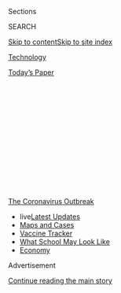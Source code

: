 <div id="app">

<div>

<div>

<div>

<div class="NYTAppHideMasthead css-1q2w90k e1suatyy0">

<div class="section css-ui9rw0 e1suatyy2">

<div class="css-eph4ug er09x8g0">

<div class="css-6n7j50">

</div>

<span class="css-1dv1kvn">Sections</span>

<div class="css-10488qs">

<span class="css-1dv1kvn">SEARCH</span>

</div>

[Skip to content](#site-content)[Skip to site
index](#site-index)

</div>

<div id="masthead-section-label" class="css-1wr3we4 eaxe0e00">

[Technology](https://www.nytimes3xbfgragh.onion/section/technology)

</div>

<div class="css-10698na e1huz5gh0">

</div>

</div>

<div id="masthead-bar-one" class="section hasLinks css-15hmgas e1csuq9d3">

<div class="css-uqyvli e1csuq9d0">

</div>

<div class="css-1uqjmks e1csuq9d1">

</div>

<div class="css-9e9ivx">

[](https://myaccount.nytimes3xbfgragh.onion/auth/login?response_type=cookie&client_id=vi)

</div>

<div class="css-1bvtpon e1csuq9d2">

[Today’s
Paper](https://www.nytimes3xbfgragh.onion/section/todayspaper)

</div>

</div>

</div>

</div>

<div data-aria-hidden="false">

<div id="site-content" data-role="main">

<div>

<div class="css-1aor85t" style="opacity:0.000000001;z-index:-1;visibility:hidden">

<div class="css-1hqnpie">

<div class="css-epjblv">

<span class="css-17xtcya">[Technology](/section/technology)</span><span class="css-x15j1o">|</span><span class="css-fwqvlz">Big
Tech’s Worries Should Worry
You</span>

</div>

<div class="css-k008qs">

<div class="css-1iwv8en">

<span class="css-18z7m18"></span>

<div>

</div>

</div>

<span class="css-1n6z4y">https://nyti.ms/3d5ByHn</span>

<div class="css-1705lsu">

<div class="css-4xjgmj">

<div class="css-4skfbu" data-role="toolbar" data-aria-label="Social Media Share buttons, Save button, and Comments Panel with current comment count" data-testid="share-tools">

  - 
  - 
  - 
  - 
    
    <div class="css-6n7j50">
    
    </div>

  - 

</div>

</div>

</div>

</div>

</div>

</div>

<div id="NYT_TOP_BANNER_REGION" class="css-13pd83m">

<div>

<div id="styln-prism-menu-1592847958612" class="section interactive-content interactive-size-medium css-1edisqu">

<div class="css-17ih8de interactive-body">

<div id="scroll-container" class="css-1gj85ro">

[<span class="styln-title-wrap"><span class="css-1pje3qr">The
Coronavirus</span><span class="css-1pje3qr">
Outbreak</span></span>](https://www.nytimes3xbfgragh.onion/news-event/coronavirus?action=click&pgtype=Article&state=default&region=TOP_BANNER&context=storylines_menu)

  - <span class="css-kqxiym" data-emphasize="true">live</span>[Latest
    Updates](https://www.nytimes3xbfgragh.onion/2020/08/01/world/coronavirus-covid-19.html?action=click&pgtype=Article&state=default&region=TOP_BANNER&context=storylines_menu)
  - [Maps and
    Cases](https://www.nytimes3xbfgragh.onion/interactive/2020/us/coronavirus-us-cases.html?action=click&pgtype=Article&state=default&region=TOP_BANNER&context=storylines_menu)
  - [Vaccine
    Tracker](https://www.nytimes3xbfgragh.onion/interactive/2020/science/coronavirus-vaccine-tracker.html?action=click&pgtype=Article&state=default&region=TOP_BANNER&context=storylines_menu)
  - [What School May Look
    Like](https://www.nytimes3xbfgragh.onion/interactive/2020/07/29/us/schools-reopening-coronavirus.html?action=click&pgtype=Article&state=default&region=TOP_BANNER&context=storylines_menu)
  - [Economy](https://www.nytimes3xbfgragh.onion/live/2020/07/31/business/stock-market-today-coronavirus?action=click&pgtype=Article&state=default&region=TOP_BANNER&context=storylines_menu)

</div>

</div>

</div>

</div>

</div>

<div id="top-wrapper" class="css-1sy8kpn">

<div id="top-slug" class="css-l9onyx">

Advertisement

</div>

[Continue reading the main
story](#after-top)

<div class="ad top-wrapper" style="text-align:center;height:100%;display:block;min-height:250px">

<div id="top" class="place-ad" data-position="top" data-size-key="top">

</div>

</div>

<div id="after-top">

</div>

</div>

<div>

<div id="sponsor-wrapper" class="css-1hyfx7x">

<div id="sponsor-slug" class="css-19vbshk">

Supported by

</div>

[Continue reading the main
story](#after-sponsor)

<div id="sponsor" class="ad sponsor-wrapper" style="text-align:center;height:100%;display:block">

</div>

<div id="after-sponsor">

</div>

</div>

<div class="css-186x18t">

on tech

</div>

<div class="css-1vkm6nb ehdk2mb0">

# Big Tech’s Worries Should Worry You

</div>

When the most successful companies are anxious, you know we’re in scary
times.

<div class="css-79elbk" data-testid="photoviewer-wrapper">

<div class="css-z3e15g" data-testid="photoviewer-wrapper-hidden">

</div>

<div class="css-1a48zt4 ehw59r15" data-testid="photoviewer-children">

![<span class="css-cnj6d5 e1z0qqy90" itemprop="copyrightHolder"><span class="css-1ly73wi e1tej78p0">Credit...</span><span><span>The
New York
Times</span></span></span>](https://static01.graylady3jvrrxbe.onion/images/2020/05/02/smarter-living/02ontech-big-tech-worries/ontech-big-tech-worries-articleLarge-v10.gif?quality=75&auto=webp&disable=upscale)

</div>

</div>

<div class="css-18e8msd">

<div class="css-vp77d3 epjyd6m0">

<div class="css-hus3qt ey68jwv0" data-aria-hidden="true">

[![Shira
Ovide](https://static01.graylady3jvrrxbe.onion/images/2020/03/18/reader-center/author-shira-ovide/author-shira-ovide-thumbLarge-v2.png
"Shira Ovide")](https://www.nytimes3xbfgragh.onion/by/shira-ovide)

</div>

<div class="css-1baulvz">

By [<span class="css-1baulvz last-byline" itemprop="name">Shira
Ovide</span>](https://www.nytimes3xbfgragh.onion/by/shira-ovide)

</div>

</div>

  - May 1,
    2020

  - 
    
    <div class="css-4xjgmj">
    
    <div class="css-d8bdto" data-role="toolbar" data-aria-label="Social Media Share buttons, Save button, and Comments Panel with current comment count" data-testid="share-tools">
    
      - 
      - 
      - 
      - 
        
        <div class="css-6n7j50">
        
        </div>
    
      - 
    
    </div>
    
    </div>

</div>

</div>

<div class="section meteredContent css-1r7ky0e" name="articleBody" itemprop="articleBody">

<div class="css-1fanzo5 StoryBodyCompanionColumn">

<div class="css-53u6y8">

*This article is part of the On Tech newsletter. You can* [*sign up
here*](https://www.nytimes3xbfgragh.onion/newsletters/signup/OT) *to
receive it weekdays.*

America’s technology superpowers are a little nervous. That’s sensible,
and also terrifying.

Financial reports filing in from Apple, Amazon, Facebook, Google and
others show the big tech companies are holding up OK — great, even. [As
expected](https://www.nytimes3xbfgragh.onion/2020/03/23/technology/coronavirus-facebook-amazon-youtube.html),
so far the big and powerful are growing, hiring and spending as many
other businesses fight just to survive a pandemic-driven [economic
freeze](https://www.nytimes3xbfgragh.onion/2020/04/29/business/economy/us-gdp.html).

But even the tech titans have lots of shrugs and buts. They’re confident
about the far-off future, yet cautious about what’s on the horizon. No
one wants to be overly optimistic or overextended.

This might be posturing; it’s tacky to gloat when many millions of
people have lost their jobs. But the worrying feels genuine. When the
most successful companies are anxious, you know we’re in scary times.

</div>

</div>

<div class="css-1fanzo5 StoryBodyCompanionColumn">

<div class="css-53u6y8">

As the big tech companies talked about dollars and cents this week,
pride was the prevailing mood. The bosses at Amazon, Microsoft, Google
and Facebook know we’re [leaning hard on their products and
services](https://www.nytimes3xbfgragh.onion/2020/04/30/technology/coronavirus-quarantine-technology.html).
They believe — correctly — that they’ll benefit if we permanently live,
work and shop more online.

But the nerves were there, too. “I remain very concerned that this
health emergency and therefore the economic fallout will last longer
than people are currently anticipating,” Facebook’s chief executive,
Mark Zuckerberg, said.

Both Zuckerberg and Google’s executives said — again correctly — that
they’re at the mercy of economic ups and downs. If people aren’t buying
new cars, Ford isn’t going to buy as many ads on Facebook, Google or The
New York
Times.

<div id="NYT_MAIN_CONTENT_1_REGION" class="css-9tf9ac">

<div>

<div id="styln-covid-updates-markets" class="section interactive-content interactive-size-medium css-1ftcdic">

<div class="css-17ih8de interactive-body">

<div id="styln-briefing-block">

<div class="briefing-block-header-section">

# [Latest Updates: Economy](https://www.nytimes3xbfgragh.onion/live/2020/07/31/business/stock-market-today-coronavirus?action=click&pgtype=Article&state=default&region=MAIN_CONTENT_1&context=storylines_live_updates)

</div>

<div class="briefing-block-lb-items">

<div class="briefing-block-update-time">

[32h
ago](https://www.nytimes3xbfgragh.onion/live/2020/07/31/business/stock-market-today-coronavirus?action=click&pgtype=Article&state=default&region=MAIN_CONTENT_1&context=storylines_live_updates#kodaks-chief-executive-was-given-stock-options-then-the-share-price-spiked-1000-percent)

</div>

<div>

[Kodak’s chief executive was given stock options. Then the share price
spiked 1,000
percent.](https://www.nytimes3xbfgragh.onion/live/2020/07/31/business/stock-market-today-coronavirus?action=click&pgtype=Article&state=default&region=MAIN_CONTENT_1&context=storylines_live_updates#kodaks-chief-executive-was-given-stock-options-then-the-share-price-spiked-1000-percent)

</div>

<div class="briefing-block-update-time">

[35h
ago](https://www.nytimes3xbfgragh.onion/live/2020/07/31/business/stock-market-today-coronavirus?action=click&pgtype=Article&state=default&region=MAIN_CONTENT_1&context=storylines_live_updates#fitch-ratings-downgrades-its-outlook-on-us-debt)

</div>

<div>

[Fitch Ratings downgrades its outlook on U.S.
debt.](https://www.nytimes3xbfgragh.onion/live/2020/07/31/business/stock-market-today-coronavirus?action=click&pgtype=Article&state=default&region=MAIN_CONTENT_1&context=storylines_live_updates#fitch-ratings-downgrades-its-outlook-on-us-debt)

</div>

<div class="briefing-block-update-time">

[41h
ago](https://www.nytimes3xbfgragh.onion/live/2020/07/31/business/stock-market-today-coronavirus?action=click&pgtype=Article&state=default&region=MAIN_CONTENT_1&context=storylines_live_updates#us-sanctions-more-chinese-officials-over-human-rights-violations-as-tensions-flare)

</div>

<div>

[U.S. sanctions more Chinese officials over human rights violations as
tensions
flare](https://www.nytimes3xbfgragh.onion/live/2020/07/31/business/stock-market-today-coronavirus?action=click&pgtype=Article&state=default&region=MAIN_CONTENT_1&context=storylines_live_updates#us-sanctions-more-chinese-officials-over-human-rights-violations-as-tensions-flare)

</div>

</div>

<div class="briefing-block-footer">

<div class="briefing-block-footer-meta">

[See more
updates](https://www.nytimes3xbfgragh.onion/live/2020/07/31/business/stock-market-today-coronavirus?action=click&pgtype=Article&state=default&region=MAIN_CONTENT_1&context=storylines_live_updates)

</div>

<div class="briefing-block-briefinglinks">

<span>More live coverage:</span>
[Global](https://www.nytimes3xbfgragh.onion/2020/08/01/world/coronavirus-covid-19.html?action=click&pgtype=Article&state=default&region=MAIN_CONTENT_1&context=storylines_live_updates)

</div>

</div>

</div>

</div>

</div>

</div>

</div>

It’s sensible caution, but it’s unusual for Zuckerberg to stress
Facebook’s inherent fragility. He also [talked
more](https://www.nytimes3xbfgragh.onion/2020/04/29/technology/facebook-earnings-advertising-virus.html)
than I’ve ever heard before about keeping his company’s spending in
check so Facebook has a cushion for bad times.

Facebook and Google said that they weren’t hiring as much as expected in
some areas and that they planned to spend less than they forecast on new
buildings and other big-ticket items. These companies are doing well,
and they’re still doing the rich company’s version of pinching
pennies.

</div>

</div>

<div class="css-1fanzo5 StoryBodyCompanionColumn">

<div class="css-53u6y8">

[Apple](https://www.nytimes3xbfgragh.onion/2020/04/30/technology/apple-sales-earnings-coronavirus.html),
Amazon and
[Google](https://www.nytimes3xbfgragh.onion/2020/04/28/technology/alphabet-google-earnings-coronavirus.html)
said they couldn’t predict what their numbers would look like in the
next few months. Apple hadn’t done that in more than a decade, Bloomberg
News
[reported](https://www.bloomberg.com/news/articles/2020-04-30/apple-squeezes-growth-out-of-pandemic-ravaged-quarter).

Even though we’re shopping a ton on Amazon, the company isn’t cashing
in. Amazon is barely breaking even on our jars of peanut butter and
toilet paper. And the company is [spending a
fortune](https://www.nytimes3xbfgragh.onion/2020/04/30/technology/amazon-stock-earnings-report.html)
to make sure [shoppers get what they
want](https://www.nytimes3xbfgragh.onion/2020/04/22/technology/coronavirus-amazon-shopping.html)
and [employees are
safe](https://www.nytimes3xbfgragh.onion/2020/04/05/technology/coronavirus-amazon-workers.html)
— areas where the company has struggled.

The tech companies that now seem unassailable were tiny little things,
relatively speaking, the last time there was a recession. Facebook was a
toddler, and Amazon was still getting most of its money from books, CDs
and DVDs.

People have wondered how these 21st-century titans would fare in the
next recession. We’re going to find out. It looks like they’ll be just
fine, but even they’re not so sure.

*Get this newsletter in your inbox every weekday;*[*please sign up
here*](https://www.nytimes3xbfgragh.onion/newsletters/signup/OT)*.*

-----

## The homework gap is stark

This pandemic is exposing the divide between the internet haves and
have-nots.

In a recent
[survey](https://www.pewresearch.org/internet/2020/04/30/53-of-americans-say-the-internet-has-been-essential-during-the-covid-19-outbreak/)
by the Pew Research Center, one in five American parents with kids now
home said it was somewhat or very likely that their children wouldn’t be
able to complete their classwork online.

The reasons they cited included a lack of access to a computer or
internet connection at home. And about 30 percent of parents said it’s
at least somewhat likely that their children would have to do
assignments on a cellphone.

</div>

</div>

<div class="css-1fanzo5 StoryBodyCompanionColumn">

<div class="css-53u6y8">

The Pew survey backed what my Times colleagues have
[written](https://www.nytimes3xbfgragh.onion/2020/03/26/nyregion/new-york-homeless-students-coronavirus.html)
about the [struggles of
families](https://www.nytimes3xbfgragh.onion/2020/04/06/us/coronavirus-schools-attendance-absent.html)
in rural or low-income households as many school districts moved to
online instruction.

Among the parents in the Pew survey with lower incomes, about 40 percent
said their kids may have to use Wi-Fi in public places to do schoolwork,
because there wasn’t reliable internet at home. The figure was just 6
percent among higher-income survey respondents.

-----

## Before we go …

  - **There are so many bogus claims about artificial intelligence**:
    But the Times technology reporter [Cade
    Metz](https://www.nytimes3xbfgragh.onion/by/cade-metz) found a
    genuinely helpful outcome when London researchers used an artificial
    intelligence tool to [scour scientific literature for possible
    coronavirus
    treatments](https://www.nytimes3xbfgragh.onion/2020/04/30/technology/coronavirus-treatment-benevolentai-baricitinib.html).
    Two days later, it identified an arthritis medication with so much
    potential that it is being fast-tracked.

  - **Employers, WHAT are you doing?** Companies are buying software
    that [catalogs everything employees
    do](https://www.washingtonpost.com/technology/2020/04/30/work-from-home-surveillance),
    say, watch and listen to while working from home, The Washington
    Post reports. Software can flag, for example, when people are typing
    words like “job” and “client,” which might signal employees are
    looking for new jobs. Another option: trusting people to be adults.

  - **Is Silicon Valley the next Detroit?** [Margaret
    O’Mara](https://www.nytimes3xbfgragh.onion/column/margaret-omara),
    a contributing Opinion writer at The Times, writes that after World
    War II, American car companies could no longer resist tighter safety
    and emissions rules and workers’ demands for better pay. She
    believes today’s tech superpowers [may be similarly
    transformed](https://www.nytimes3xbfgragh.onion/2020/04/30/opinion/coronavirus-amazon-earnings.html)
    in coming years by more regulation and employee activism.

### Hugs to this

No, I’m not crying. (Sniff.) Volunteer staff members at a Florida pet
kennel [cheered at the empty
cages](https://twitter.com/ABC/status/1250574504046161920). All the good
doggos had been adopted for the first time ever.

-----

*We want to hear from you. Tell us what you think of this newsletter and
what else you’d like us to explore. You can reach us at*
[*ontech@NYTimes.com.*](mailto:ontech@NYTimes.com?subject=On%20Tech%20Feedback)
**

*Get this newsletter in your inbox every weekday;*[*please sign up
here*](https://www.nytimes3xbfgragh.onion/newsletters/signup/OT)*.*

</div>

</div>

</div>

<div>

</div>

<div>

</div>

<div>

</div>

<div>

<div id="bottom-wrapper" class="css-1ede5it">

<div id="bottom-slug" class="css-l9onyx">

Advertisement

</div>

[Continue reading the main
story](#after-bottom)

<div id="bottom" class="ad bottom-wrapper" style="text-align:center;height:100%;display:block;min-height:90px">

</div>

<div id="after-bottom">

</div>

</div>

</div>

</div>

</div>

## Site Index

<div>

</div>

## Site Information Navigation

  - [© <span>2020</span> <span>The New York Times
    Company</span>](https://help.nytimes3xbfgragh.onion/hc/en-us/articles/115014792127-Copyright-notice)

<!-- end list -->

  - [NYTCo](https://www.nytco.com/)
  - [Contact
    Us](https://help.nytimes3xbfgragh.onion/hc/en-us/articles/115015385887-Contact-Us)
  - [Work with us](https://www.nytco.com/careers/)
  - [Advertise](https://nytmediakit.com/)
  - [T Brand Studio](http://www.tbrandstudio.com/)
  - [Your Ad
    Choices](https://www.nytimes3xbfgragh.onion/privacy/cookie-policy#how-do-i-manage-trackers)
  - [Privacy](https://www.nytimes3xbfgragh.onion/privacy)
  - [Terms of
    Service](https://help.nytimes3xbfgragh.onion/hc/en-us/articles/115014893428-Terms-of-service)
  - [Terms of
    Sale](https://help.nytimes3xbfgragh.onion/hc/en-us/articles/115014893968-Terms-of-sale)
  - [Site
    Map](https://spiderbites.nytimes3xbfgragh.onion)
  - [Help](https://help.nytimes3xbfgragh.onion/hc/en-us)
  - [Subscriptions](https://www.nytimes3xbfgragh.onion/subscription?campaignId=37WXW)

</div>

</div>

</div>

</div>
